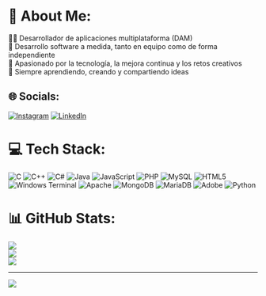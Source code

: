 # 💫 About Me:
👨‍💻 Desarrollador de aplicaciones multiplataforma (DAM) <br>
💼 Desarrollo software a medida, tanto en equipo como de forma independiente <br>
🚀 Apasionado por la tecnología, la mejora continua y los retos creativos <br>
🎯 Siempre aprendiendo, creando y compartiendo ideas 


## 🌐 Socials:
[![Instagram](https://img.shields.io/badge/Instagram-%23E4405F.svg?logo=Instagram&logoColor=white)](https://instagram.com/modest.luis) 
[![LinkedIn](https://img.shields.io/badge/LinkedIn-%230077B5.svg?logo=linkedin&logoColor=white)](https://www.linkedin.com/in/modest-luis-boquera-26a1a6256)

# 💻 Tech Stack:
![C](https://img.shields.io/badge/c-%2300599C.svg?style=for-the-badge&logo=c&logoColor=white) ![C++](https://img.shields.io/badge/c++-%2300599C.svg?style=for-the-badge&logo=c%2B%2B&logoColor=white) ![C#](https://img.shields.io/badge/c%23-%23239120.svg?style=for-the-badge&logo=csharp&logoColor=white) ![Java](https://img.shields.io/badge/java-%23ED8B00.svg?style=for-the-badge&logo=openjdk&logoColor=white) ![JavaScript](https://img.shields.io/badge/javascript-%23323330.svg?style=for-the-badge&logo=javascript&logoColor=%23F7DF1E) ![PHP](https://img.shields.io/badge/php-%23777BB4.svg?style=for-the-badge&logo=php&logoColor=white) ![MySQL](https://img.shields.io/badge/mysql-4479A1.svg?style=for-the-badge&logo=mysql&logoColor=white) ![HTML5](https://img.shields.io/badge/html5-%23E34F26.svg?style=for-the-badge&logo=html5&logoColor=white) ![Windows Terminal](https://img.shields.io/badge/Windows%20Terminal-%234D4D4D.svg?style=for-the-badge&logo=windows-terminal&logoColor=white) ![Apache](https://img.shields.io/badge/apache-%23D42029.svg?style=for-the-badge&logo=apache&logoColor=white) ![MongoDB](https://img.shields.io/badge/MongoDB-%234ea94b.svg?style=for-the-badge&logo=mongodb&logoColor=white) ![MariaDB](https://img.shields.io/badge/MariaDB-003545?style=for-the-badge&logo=mariadb&logoColor=white) ![Adobe](https://img.shields.io/badge/adobe-%23FF0000.svg?style=for-the-badge&logo=adobe&logoColor=white) ![Python](https://img.shields.io/badge/python-3670A0?style=for-the-badge&logo=python&logoColor=ffdd54)
# 📊 GitHub Stats:
![](https://github-readme-stats.vercel.app/api?username=twelfetitan&theme=dark&hide_border=false&include_all_commits=true&count_private=false)<br/>
![](https://nirzak-streak-stats.vercel.app/?user=twelfetitan&theme=dark&hide_border=false)<br/>
![](https://github-readme-stats.vercel.app/api/top-langs/?username=twelfetitan&theme=dark&hide_border=false&include_all_commits=true&count_private=false&layout=compact)

---
[![](https://visitcount.itsvg.in/api?id=twelfetitan&icon=0&color=0)](https://visitcount.itsvg.in)

<!-- Proudly created with GPRM ( https://gprm.itsvg.in ) -->
